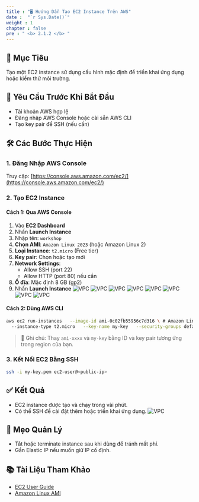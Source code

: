 ```yaml
---
title : "🖥️ Hướng Dẫn Tạo EC2 Instance Trên AWS"
date :  "`r Sys.Date()`" 
weight : 1 
chapter : false
pre : " <b> 2.1.2 </b> "
---
```



## 📌 Mục Tiêu
Tạo một EC2 instance sử dụng cấu hình mặc định để triển khai ứng dụng hoặc kiểm thử môi trường.

## 🧰 Yêu Cầu Trước Khi Bắt Đầu
- Tài khoản AWS hợp lệ
- Đăng nhập AWS Console hoặc cài sẵn AWS CLI
- Tạo key pair để SSH (nếu cần)

## 🛠️ Các Bước Thực Hiện

### 1. Đăng Nhập AWS Console
Truy cập: [https://console.aws.amazon.com/ec2/](https://console.aws.amazon.com/ec2/)

### 2. Tạo EC2 Instance

#### Cách 1: Qua AWS Console
1. Vào **EC2 Dashboard**
2. Nhấn **Launch Instance**
3. Nhập tên: `workshop`
4. **Chọn AMI**: `Amazon Linux 2023` (hoặc Amazon Linux 2)
5. **Loại Instance**: `t2.micro` (Free tier)
6. **Key pair**: Chọn hoặc tạo mới
7. **Network Settings**:
   - Allow SSH (port 22)
   - Allow HTTP (port 80) nếu cần
8. **Ổ đĩa**: Mặc định 8 GB (gp2)
9. Nhấn **Launch Instance**
![VPC](/images/2.prerequisite/12-1.jpg)
![VPC](/images/2.prerequisite/12-2.jpg)
![VPC](/images/2.prerequisite/12-3.jpg)
![VPC](/images/2.prerequisite/12-4.jpg)
![VPC](/images/2.prerequisite/12-5.jpg)
![VPC](/images/2.prerequisite/12-6.jpg)
![VPC](/images/2.prerequisite/12-7.jpg)
![VPC](/images/2.prerequisite/12-8.jpg)
#### Cách 2: Dùng AWS CLI
```bash
aws ec2 run-instances   --image-id ami-0c02fb55956c7d316 \ # Amazon Linux 2 (us-east-1)
  --instance-type t2.micro   --key-name my-key   --security-groups default   --tag-specifications 'ResourceType=instance,Tags=[{Key=Name,Value=MyEC2Default}]'
```

> 📝 Ghi chú: Thay `ami-xxxx` và `my-key` bằng ID và key pair tương ứng trong region của bạn.

### 3. Kết Nối EC2 Bằng SSH
```bash
ssh -i my-key.pem ec2-user@<public-ip>
```

## ✅ Kết Quả
- EC2 instance được tạo và chạy trong vài phút.
- Có thể SSH để cài đặt thêm hoặc triển khai ứng dụng.
![VPC](/images/2.prerequisite/12-9.jpg)

## 🧹 Mẹo Quản Lý
- Tắt hoặc terminate instance sau khi dùng để tránh mất phí.
- Gắn Elastic IP nếu muốn giữ IP cố định.

## 📚 Tài Liệu Tham Khảo
- [EC2 User Guide](https://docs.aws.amazon.com/ec2/index.html)
- [Amazon Linux AMI](https://aws.amazon.com/amazon-linux-ami/)
